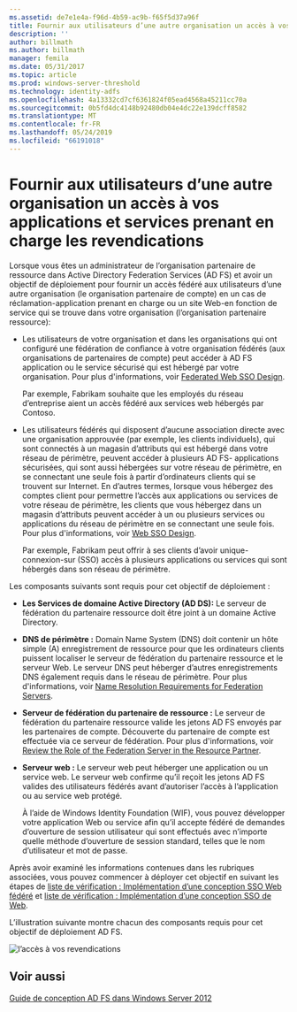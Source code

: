 ```yaml
---
ms.assetid: de7e1e4a-f96d-4b59-ac9b-f65f5d37a96f
title: Fournir aux utilisateurs d’une autre organisation un accès à vos applications et services prenant en charge les revendications
description: ''
author: billmath
ms.author: billmath
manager: femila
ms.date: 05/31/2017
ms.topic: article
ms.prod: windows-server-threshold
ms.technology: identity-adfs
ms.openlocfilehash: 4a13332cd7cf6361824f05ead4568a45211cc70a
ms.sourcegitcommit: 0b5fd4dc4148b92480db04e4dc22e139dcff8582
ms.translationtype: MT
ms.contentlocale: fr-FR
ms.lasthandoff: 05/24/2019
ms.locfileid: "66191018"
---
```

# <a name="provide-users-in-another-organization-access-to-your-claims-aware-applications-and-services"></a>Fournir aux utilisateurs d’une autre organisation un accès à vos applications et services prenant en charge les revendications


Lorsque vous êtes un administrateur de l’organisation partenaire de ressource dans Active Directory Federation Services \(AD FS\) et avoir un objectif de déploiement pour fournir un accès fédéré aux utilisateurs d’une autre organisation \(le organisation partenaire de compte\) en un cas de réclamation\-application prenant en charge ou un site Web\-en fonction de service qui se trouve dans votre organisation \(l’organisation partenaire ressource\):  
  
-   Les utilisateurs de votre organisation et dans les organisations qui ont configuré une fédération de confiance à votre organisation fédérés \(aux organisations de partenaires de compte\) peut accéder à AD FS application ou le service sécurisé qui est hébergé par votre organisation. Pour plus d'informations, voir [Federated Web SSO Design](Federated-Web-SSO-Design.md).  
  
    Par exemple, Fabrikam souhaite que les employés du réseau d’entreprise aient un accès fédéré aux services web hébergés par Contoso.  
  
-   Les utilisateurs fédérés qui disposent d’aucune association directe avec une organisation approuvée \(par exemple, les clients individuels\), qui sont connectés à un magasin d’attributs qui est hébergé dans votre réseau de périmètre, peuvent accéder à plusieurs AD FS\- applications sécurisées, qui sont aussi hébergées sur votre réseau de périmètre, en se connectant une seule fois à partir d’ordinateurs clients qui se trouvent sur Internet. En d’autres termes, lorsque vous hébergez des comptes client pour permettre l’accès aux applications ou services de votre réseau de périmètre, les clients que vous hébergez dans un magasin d’attributs peuvent accéder à un ou plusieurs services ou applications du réseau de périmètre en se connectant une seule fois. Pour plus d'informations, voir [Web SSO Design](Web-SSO-Design.md).  
  
    Par exemple, Fabrikam peut offrir à ses clients d’avoir unique\-connexion\-sur \(SSO\) accès à plusieurs applications ou services qui sont hébergés dans son réseau de périmètre.  
  
Les composants suivants sont requis pour cet objectif de déploiement :  
  
-   **Les Services de domaine Active Directory \(AD DS\):** Le serveur de fédération du partenaire ressource doit être joint à un domaine Active Directory.  
  
-   **DNS de périmètre :** Domain Name System \(DNS\) doit contenir un hôte simple \(A\) enregistrement de ressource pour que les ordinateurs clients puissent localiser le serveur de fédération du partenaire ressource et le serveur Web. Le serveur DNS peut héberger d’autres enregistrements DNS également requis dans le réseau de périmètre. Pour plus d'informations, voir [Name Resolution Requirements for Federation Servers](Name-Resolution-Requirements-for-Federation-Servers.md).  
  
-   **Serveur de fédération du partenaire de ressource :** Le serveur de fédération du partenaire ressource valide les jetons AD FS envoyés par les partenaires de compte. Découverte du partenaire de compte est effectuée via ce serveur de fédération. Pour plus d'informations, voir [Review the Role of the Federation Server in the Resource Partner](Review-the-Role-of-the-Federation-Server-in-the-Resource-Partner.md).  
  
-   **Serveur web :** Le serveur web peut héberger une application ou un service web. Le serveur web confirme qu’il reçoit les jetons AD FS valides des utilisateurs fédérés avant d’autoriser l’accès à l’application ou au service web protégé.  
  
    À l’aide de Windows Identity Foundation \(WIF\), vous pouvez développer votre application Web ou service afin qu’il accepte fédéré de demandes d’ouverture de session utilisateur qui sont effectués avec n’importe quelle méthode d’ouverture de session standard, telles que le nom d’utilisateur et mot de passe.  
  
Après avoir examiné les informations contenues dans les rubriques associées, vous pouvez commencer à déployer cet objectif en suivant les étapes de [liste de vérification : Implémentation d’une conception SSO Web fédéré](../../ad-fs/deployment/Checklist--Implementing-a-Federated-Web-SSO-Design.md) et [liste de vérification : Implémentation d’une conception SSO de Web](../../ad-fs/deployment/Checklist--Implementing-a-Web-SSO-Design.md).  
  
L’illustration suivante montre chacun des composants requis pour cet objectif de déploiement AD FS.  
  
![l’accès à vos revendications](media/75358b16-2a6f-4e16-9cc4-b0e614480305.gif)  
  
## <a name="see-also"></a>Voir aussi
[Guide de conception AD FS dans Windows Server 2012](AD-FS-Design-Guide-in-Windows-Server-2012.md)
